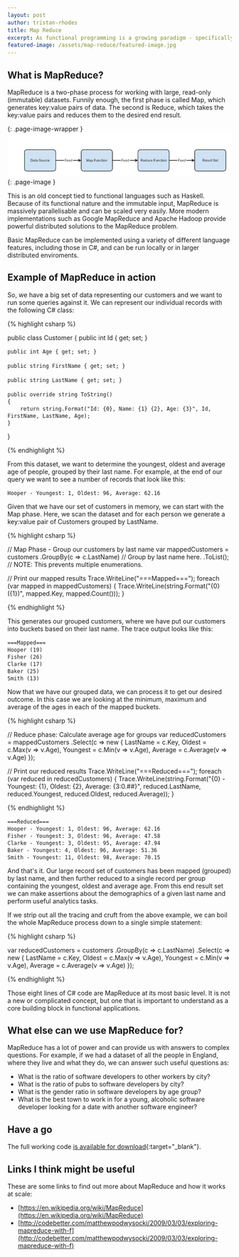 ```yaml
---
layout: post
author: tristan-rhodes
title: Map Reduce
excerpt: As functional programming is a growing paradigm - specifically within Ve - I wanted to cover one of the core concepts&#58 MapReduce
featured-image: /assets/map-reduce/featured-image.jpg
---
```


## What is MapReduce?
MapReduce is a two-phase process for working with large, read-only (immutable) datasets. Funnily enough, the first phase is called Map, which generates key:value pairs of data. The second is Reduce, which takes the key:value pairs and reduces them to the desired end result. 

{: .page-image-wrapper }
![Map-Reduce Process](/assets/map-reduce/Map-Reduce-Process.jpg){: .page-image }

This is an old concept tied to functional languages such as Haskell. Because of its functional nature and the immutable input, MapReduce is massively parallelisable and can be scaled very easily. More modern implementations such as Google MapReduce and Apache Hadoop provide powerful distributed solutions to the MapReduce problem. 

Basic MapReduce can be implemented using a variety of different language features, including those in C#, and can be run locally or in larger distributed enviroments.

## Example of MapReduce in action
So, we have a big set of data representing our customers and we want to run some queries against it. We can represent our individual records with the following C# class:

{% highlight csharp %}

public class Customer
{
    public int Id { get; set; }

    public int Age { get; set; }

    public string FirstName { get; set; }

    public string LastName { get; set; }

    public override string ToString()
    {
        return string.Format("Id: {0}, Name: {1} {2}, Age: {3}", Id, FirstName, LastName, Age);
    }
}

{% endhighlight %}

From this dataset, we want to determine the youngest, oldest and average age of people, grouped by their last name. For example, at the end of our query we want to see a number of records that look like this:

	Hooper - Youngest: 1, Oldest: 96, Average: 62.16

Given that we have our set of customers in memory, we can start with the Map phase. Here, we scan the dataset and for each person we generate a key:value pair of Customers grouped by LastName.

{% highlight csharp %}

// Map Phase - Group our customers by last name
var mappedCustomers = customers
            .GroupBy(c => c.LastName) // Group by last name here.
            .ToList(); // NOTE: This prevents multiple enumerations.

// Print our mapped results
Trace.WriteLine("===Mapped===");
foreach (var mapped in mappedCustomers)
{
    Trace.WriteLine(string.Format("{0} ({1})", mapped.Key, mapped.Count()));
}

{% endhighlight %}

This generates our grouped customers, where we have put our customers into buckets based on their last name. The trace output looks like this:

	===Mapped=== 
	Hooper (19) 
	Fisher (26) 
	Clarke (17) 
	Baker (25) 
	Smith (13) 

Now that we have our grouped data, we can process it to get our desired outcome. In this case we are looking at the minimum, maximum and average of the ages in each of the mapped buckets.

{% highlight csharp %}

// Reduce phase: Calculate average age for groups
var reducedCustomers = mappedCustomers
            .Select(c => new
            {
                LastName = c.Key,
                Oldest = c.Max(v => v.Age),
                Youngest = c.Min(v => v.Age),
                Average = c.Average(v => v.Age)
            });

// Print our reduced results
Trace.WriteLine("===Reduced===");
foreach (var reduced in reducedCustomers)
{
    Trace.WriteLine(string.Format("{0} - Youngest: {1}, Oldest: {2}, Average: {3:0.##}", 
                    reduced.LastName, reduced.Youngest, reduced.Oldest, reduced.Average));
}

{% endhighlight %}

	===Reduced===
	Hooper - Youngest: 1, Oldest: 96, Average: 62.16
	Fisher - Youngest: 3, Oldest: 96, Average: 47.58
	Clarke - Youngest: 3, Oldest: 95, Average: 47.94
	Baker - Youngest: 4, Oldest: 96, Average: 51.36
	Smith - Youngest: 11, Oldest: 98, Average: 70.15

And that's it. Our large record set of customers has been mapped (grouped) by last name, and then further reduced to a single record per group containing the youngest, oldest and average age. From this end result set we can make assertions about the demographics of a given last name and perform useful analytics tasks.

If we strip out all the tracing and cruft from the above example, we can boil the whole MapReduce process down to a single simple statement:

{% highlight csharp %}

var reducedCustomers = customers
    .GroupBy(c => c.LastName)
	.Select(c => new
	{
		LastName = c.Key,
		Oldest = c.Max(v => v.Age),
		Youngest = c.Min(v => v.Age),
		Average = c.Average(v => v.Age)
	});

{% endhighlight %}

Those eight lines of C# code are MapReduce at its most basic level. It is not a new or complicated concept, but one that is important to understand as a core building block in functional applications.

## What else can we use MapReduce for?
MapReduce has a lot of power and can provide us with answers to complex questions. For example, if we had a dataset of all the people in England, where they live and what they do, we can answer such useful questions as: 

* What is the ratio of software developers to other workers by city? 
* What is the ratio of pubs to software developers by city? 
* What is the gender ratio in software developers by age group? 
* What is the best town to work in for a young, alcoholic software developer looking for a date with another software engineer?

## Have a go
The full working code [is available for download](/assets/map-reduce/MapReduce.cs){:target="_blank"}.

## Links I think might be useful
These are some links to find out more about MapReduce and how it works at scale:

* [https://en.wikipedia.org/wiki/MapReduce](https://en.wikipedia.org/wiki/MapReduce)
* [http://codebetter.com/matthewpodwysocki/2009/03/03/exploring-mapreduce-with-f](http://codebetter.com/matthewpodwysocki/2009/03/03/exploring-mapreduce-with-f)
